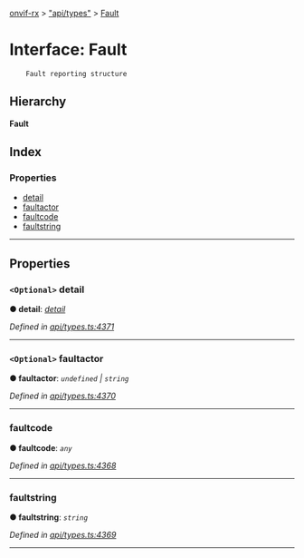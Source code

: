 [onvif-rx](../README.md) > ["api/types"](../modules/_api_types_.md) > [Fault](../interfaces/_api_types_.fault.md)

# Interface: Fault

```
    Fault reporting structure
```

## Hierarchy

**Fault**

## Index

### Properties

* [detail](_api_types_.fault.md#detail)
* [faultactor](_api_types_.fault.md#faultactor)
* [faultcode](_api_types_.fault.md#faultcode)
* [faultstring](_api_types_.fault.md#faultstring)

---

## Properties

<a id="detail"></a>

### `<Optional>` detail

**● detail**: *[detail](_api_types_.fault.md#detail)*

*Defined in [api/types.ts:4371](https://github.com/patrickmichalina/onvif-rx/blob/f117e44/src/api/types.ts#L4371)*

___
<a id="faultactor"></a>

### `<Optional>` faultactor

**● faultactor**: *`undefined` \| `string`*

*Defined in [api/types.ts:4370](https://github.com/patrickmichalina/onvif-rx/blob/f117e44/src/api/types.ts#L4370)*

___
<a id="faultcode"></a>

###  faultcode

**● faultcode**: *`any`*

*Defined in [api/types.ts:4368](https://github.com/patrickmichalina/onvif-rx/blob/f117e44/src/api/types.ts#L4368)*

___
<a id="faultstring"></a>

###  faultstring

**● faultstring**: *`string`*

*Defined in [api/types.ts:4369](https://github.com/patrickmichalina/onvif-rx/blob/f117e44/src/api/types.ts#L4369)*

___

